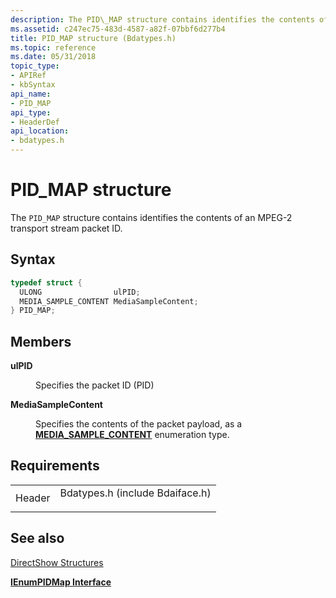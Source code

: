 ```yaml
---
description: The PID\_MAP structure contains identifies the contents of an MPEG-2 transport stream packet ID.
ms.assetid: c247ec75-483d-4587-a82f-07bbf6d277b4
title: PID_MAP structure (Bdatypes.h)
ms.topic: reference
ms.date: 05/31/2018
topic_type: 
- APIRef
- kbSyntax
api_name: 
- PID_MAP
api_type: 
- HeaderDef
api_location: 
- bdatypes.h
---
```


# PID\_MAP structure

The `PID_MAP` structure contains identifies the contents of an MPEG-2 transport stream packet ID.

## Syntax


```C++
typedef struct {
  ULONG                ulPID;
  MEDIA_SAMPLE_CONTENT MediaSampleContent;
} PID_MAP;
```



## Members

<dl> <dt>

**ulPID**
</dt> <dd>

Specifies the packet ID (PID)

</dd> <dt>

**MediaSampleContent**
</dt> <dd>

Specifies the contents of the packet payload, as a [**MEDIA\_SAMPLE\_CONTENT**](media-sample-content.md) enumeration type.

</dd> </dl>

## Requirements



|                   |                                                                                                            |
|-------------------|------------------------------------------------------------------------------------------------------------|
| Header<br/> | <dl> <dt>Bdatypes.h (include Bdaiface.h)</dt> </dl> |



## See also

<dl> <dt>

[DirectShow Structures](directshow-structures.md)
</dt> <dt>

[**IEnumPIDMap Interface**](/previous-versions/windows/desktop/api/Bdaiface/nn-bdaiface-ienumpidmap)
</dt> </dl>

 

 




